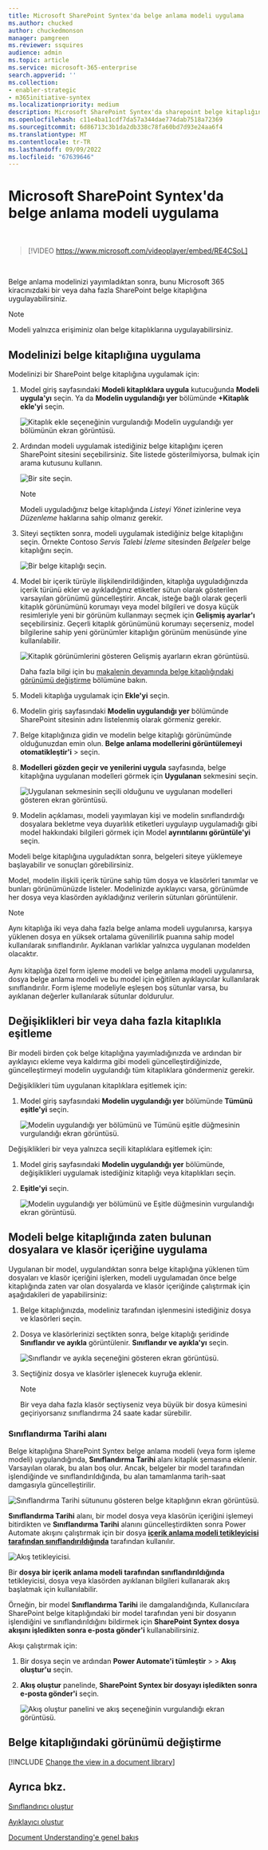 ```yaml
---
title: Microsoft SharePoint Syntex'da belge anlama modeli uygulama
ms.author: chucked
author: chuckedmonson
manager: pamgreen
ms.reviewer: ssquires
audience: admin
ms.topic: article
ms.service: microsoft-365-enterprise
search.appverid: ''
ms.collection:
- enabler-strategic
- m365initiative-syntex
ms.localizationpriority: medium
description: Microsoft SharePoint Syntex'da sharepoint belge kitaplığına yayımlanmış bir model uygulamayı öğrenin.
ms.openlocfilehash: c11e4ba11cdf7da57a344dae774dab7518a72369
ms.sourcegitcommit: 6d86713c3b1da2db338c78fa60bd7d93e24aa6f4
ms.translationtype: MT
ms.contentlocale: tr-TR
ms.lasthandoff: 09/09/2022
ms.locfileid: "67639646"
---
```

# <a name="apply-a-document-understanding-model-in-microsoft-sharepoint-syntex"></a>Microsoft SharePoint Syntex'da belge anlama modeli uygulama

</br>

> [!VIDEO https://www.microsoft.com/videoplayer/embed/RE4CSoL]

</br>

Belge anlama modelinizi yayımladıktan sonra, bunu Microsoft 365 kiracınızdaki bir veya daha fazla SharePoint belge kitaplığına uygulayabilirsiniz.

> [!NOTE]
> Modeli yalnızca erişiminiz olan belge kitaplıklarına uygulayabilirsiniz.


## <a name="apply-your-model-to-a-document-library"></a>Modelinizi belge kitaplığına uygulama

Modelinizi bir SharePoint belge kitaplığına uygulamak için:

1. Model giriş sayfasındaki **Modeli kitaplıklara uygula** kutucuğunda **Modeli uygula'yı** seçin. Ya da **Modelin uygulandığı yer** bölümünde **+Kitaplık ekle'yi** seçin.

    ![Kitaplık ekle seçeneğinin vurgulandığı Modelin uygulandığı yer bölümünün ekran görüntüsü.](../media/content-understanding/apply-to-library.png)

2. Ardından modeli uygulamak istediğiniz belge kitaplığını içeren SharePoint sitesini seçebilirsiniz. Site listede gösterilmiyorsa, bulmak için arama kutusunu kullanın.

    ![Bir site seçin.](../media/content-understanding/site-search.png)

    > [!NOTE]
    > Modeli uyguladığınız belge kitaplığında *Listeyi Yönet* izinlerine veya *Düzenleme* haklarına sahip olmanız gerekir.

3. Siteyi seçtikten sonra, modeli uygulamak istediğiniz belge kitaplığını seçin. Örnekte Contoso *Servis Talebi İzleme* sitesinden *Belgeler* belge kitaplığını seçin.

    ![Bir belge kitaplığı seçin.](../media/content-understanding/select-doc-library.png)

4. Model bir içerik türüyle ilişkilendirildiğinden, kitaplığa uyguladığınızda içerik türünü ekler ve ayıkladığınız etiketler sütun olarak gösterilen varsayılan görünümü güncelleştirir. Ancak, isteğe bağlı olarak geçerli kitaplık görünümünü korumayı veya model bilgileri ve dosya küçük resimleriyle yeni bir görünüm kullanmayı seçmek için **Gelişmiş ayarlar'ı** seçebilirsiniz. Geçerli kitaplık görünümünü korumayı seçerseniz, model bilgilerine sahip yeni görünümler kitaplığın görünüm menüsünde yine kullanılabilir.

    ![Kitaplık görünümlerini gösteren Gelişmiş ayarların ekran görüntüsü.](../media/content-understanding/library-view.png)

    Daha fazla bilgi için bu [makalenin devamında belge kitaplığındaki görünümü değiştirme](#change-the-view-in-a-document-library) bölümüne bakın.

5. Modeli kitaplığa uygulamak için **Ekle'yi** seçin.

6. Modelin giriş sayfasındaki **Modelin uygulandığı yer** bölümünde SharePoint sitesinin adını listelenmiş olarak görmeniz gerekir.

7. Belge kitaplığınıza gidin ve modelin belge kitaplığı görünümünde olduğunuzdan emin olun. **Belge anlama modellerini görüntülemeyi** **otomatikleştir'i** >  seçin.

8. **Modelleri gözden geçir ve yenilerini uygula** sayfasında, belge kitaplığına uygulanan modelleri görmek için **Uygulanan** sekmesini seçin.

    ![Uygulanan sekmesinin seçili olduğunu ve uygulanan modelleri gösteren ekran görüntüsü.](../media/content-understanding/applied-models.png) 

9. Modelin açıklaması, modeli yayımlayan kişi ve modelin sınıflandırdığı dosyalara bekletme veya duyarlılık etiketleri uygulayıp uygulamadığı gibi model hakkındaki bilgileri görmek için Model **ayrıntılarını görüntüle'yi** seçin.

Modeli belge kitaplığına uyguladıktan sonra, belgeleri siteye yüklemeye başlayabilir ve sonuçları görebilirsiniz.

Model, modelin ilişkili içerik türüne sahip tüm dosya ve klasörleri tanımlar ve bunları görünümünüzde listeler. Modelinizde ayıklayıcı varsa, görünümde her dosya veya klasörden ayıkladığınız verilerin sütunları görüntülenir.

> [!NOTE]
> Aynı kitaplığa iki veya daha fazla belge anlama modeli uygulanırsa, karşıya yüklenen dosya en yüksek ortalama güvenilirlik puanına sahip model kullanılarak sınıflandırılır. Ayıklanan varlıklar yalnızca uygulanan modelden olacaktır. <br><br>Aynı kitaplığa özel form işleme modeli ve belge anlama modeli uygulanırsa, dosya belge anlama modeli ve bu model için eğitilen ayıklayıcılar kullanılarak sınıflandırılır. Form işleme modeliyle eşleşen boş sütunlar varsa, bu ayıklanan değerler kullanılarak sütunlar doldurulur.

## <a name="sync-changes-to-one-or-more-libraries"></a>Değişiklikleri bir veya daha fazla kitaplıkla eşitleme

Bir modeli birden çok belge kitaplığına yayımladığınızda ve ardından bir ayıklayıcı ekleme veya kaldırma gibi modeli güncelleştirdiğinizde, güncelleştirmeyi modelin uygulandığı tüm kitaplıklara göndermeniz gerekir.

Değişiklikleri tüm uygulanan kitaplıklara eşitlemek için:

1. Model giriş sayfasındaki **Modelin uygulandığı yer** bölümünde **Tümünü eşitle'yi** seçin.

    ![Modelin uygulandığı yer bölümünü ve Tümünü eşitle düğmesinin vurgulandığı ekran görüntüsü.](../media/content-understanding/sync-all-button.png) 

Değişiklikleri bir veya yalnızca seçili kitaplıklara eşitlemek için:

1. Model giriş sayfasındaki **Modelin uygulandığı yer** bölümünde, değişiklikleri uygulamak istediğiniz kitaplığı veya kitaplıkları seçin.

2. **Eşitle'yi** seçin.

    ![Modelin uygulandığı yer bölümünü ve Eşitle düğmesinin vurgulandığı ekran görüntüsü.](../media/content-understanding/sync-button.png) 

## <a name="apply-the-model-to-files-and-folder-content-already-in-the-document-library"></a>Modeli belge kitaplığında zaten bulunan dosyalara ve klasör içeriğine uygulama

Uygulanan bir model, uygulandıktan sonra belge kitaplığına yüklenen tüm dosyaları ve klasör içeriğini işlerken, modeli uygulamadan önce belge kitaplığında zaten var olan dosyalarda ve klasör içeriğinde çalıştırmak için aşağıdakileri de yapabilirsiniz:

1. Belge kitaplığınızda, modeliniz tarafından işlenmesini istediğiniz dosya ve klasörleri seçin.

2. Dosya ve klasörlerinizi seçtikten sonra, belge kitaplığı şeridinde **Sınıflandır ve ayıkla** görüntülenir. **Sınıflandır ve ayıkla'yı** seçin.

      ![Sınıflandır ve ayıkla seçeneğini gösteren ekran görüntüsü.](../media/content-understanding/extract-classify.png) 

3. Seçtiğiniz dosya ve klasörler işlenecek kuyruğa eklenir.

    > [!NOTE]
    > Bir veya daha fazla klasör seçtiyseniz veya büyük bir dosya kümesini geçiriyorsanız sınıflandırma 24 saate kadar sürebilir.

### <a name="classification-date-field"></a>Sınıflandırma Tarihi alanı

Belge kitaplığına SharePoint Syntex belge anlama modeli (veya form işleme modeli) uygulandığında, **Sınıflandırma Tarihi** alanı kitaplık şemasına eklenir. Varsayılan olarak, bu alan boş olur. Ancak, belgeler bir model tarafından işlendiğinde ve sınıflandırıldığında, bu alan tamamlanma tarih-saat damgasıyla güncelleştirilir. 

   ![Sınıflandırma Tarihi sütununu gösteren belge kitaplığının ekran görüntüsü.](../media/content-understanding/class-date-column.png) 

**Sınıflandırma Tarihi** alanı, bir model dosya veya klasörün içeriğini işlemeyi bitirdikten ve **Sınıflandırma Tarihi** alanını güncelleştirdikten sonra Power Automate akışını çalıştırmak için bir dosya [**içerik anlama modeli tetikleyicisi tarafından sınıflandırıldığında**](/connectors/sharepointonline/#when-a-file-is-classified-by-a-content-understanding-model) tarafından kullanılır.

   ![Akış tetikleyicisi.](../media/content-understanding/trigger.png)

Bir **dosya bir içerik anlama modeli tarafından sınıflandırıldığında** tetikleyicisi, dosya veya klasörden ayıklanan bilgileri kullanarak akış başlatmak için kullanılabilir.

Örneğin, bir model **Sınıflandırma Tarihi** ile damgalandığında, Kullanıcılara SharePoint belge kitaplığındaki bir model tarafından yeni bir dosyanın işlendiğini ve sınıflandırıldığını bildirmek için **SharePoint Syntex dosya akışını işledikten sonra e-posta gönder'i** kullanabilirsiniz.

Akışı çalıştırmak için:

1. Bir dosya seçin ve ardından **Power Automate'i tümleştir** >  >  **Akış oluştur'u** seçin.

2. **Akış oluştur** panelinde, **SharePoint Syntex bir dosyayı işledikten sonra e-posta gönder'i** seçin.

    ![Akış oluştur panelini ve akış seçeneğinin vurgulandığı ekran görüntüsü.](../media/content-understanding/integrate-create-flow.png) 

## <a name="change-the-view-in-a-document-library"></a>Belge kitaplığındaki görünümü değiştirme

[!INCLUDE [Change the view in a document library](../includes/change-library-view.md)]

## <a name="see-also"></a>Ayrıca bkz.

[Sınıflandırıcı oluştur](create-a-classifier.md)

[Ayıklayıcı oluştur](create-an-extractor.md)

[Document Understanding'e genel bakış](document-understanding-overview.md)
